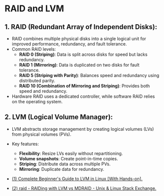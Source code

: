 # RAID and LVM

## 1. **RAID (Redundant Array of Independent Disks)**:
   - RAID combines multiple physical disks into a single logical unit for improved performance, redundancy, and fault tolerance.
   - Common RAID levels:
     - **RAID 0 (Striping)**: Data is split across disks for speed but lacks redundancy.
     - **RAID 1 (Mirroring)**: Data is duplicated on two disks for fault tolerance.
     - **RAID 5 (Striping with Parity)**: Balances speed and redundancy using distributed parity.
     - **RAID 10 (Combination of Mirroring and Striping)**: Provides both speed and redundancy.
   - Hardware RAID uses a dedicated controller, while software RAID relies on the operating system.

## 2. **LVM (Logical Volume Manager)**:
   - LVM abstracts storage management by creating logical volumes (LVs) from physical volumes (PVs).
   - Key features:
     - **Flexibility**: Resize LVs easily without repartitioning.
     - **Volume snapshots**: Create point-in-time copies.
     - **Striping**: Distribute data across multiple PVs.
     - **Mirroring**: Duplicate data for redundancy.


- [(1) Complete Beginner's Guide to LVM in Linux [With Hands-on].](https://linuxhandbook.com/lvm-guide/.)
- [(2) raid - RAIDing with LVM vs MDRAID - Unix & Linux Stack Exchange.](https://unix.stackexchange.com/questions/150644/raiding-with-lvm-vs-mdraid-pros-and-cons.)
